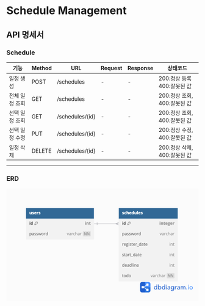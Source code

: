 # Schedule Management

## API 명세서

### Schedule
| 기능       | Method | URL             | Request | Response | 상태코드                 |
|----------|-------|-----------------|---|---|----------------------|
| 일정 생성    | POST | /schedules      | - | - | 200:정상 등록 400:잘못된 값  |
| 전체 일정 조회 | GET   | /schedules      | - | - | 200:정상 조회, 400:잘못된 값 |
| 선택 일정 조회 | GET   | /schedules/{id} | - | - | 200:정상 조회, 400:잘못된 값 |
| 선택 일정 수정 | PUT   | /schedules/{id} | - | - | 200:정상 수정, 400:잘못된 값 |
| 일정 삭제    | DELETE | /schedules/{id} | - | - | 200:정상 삭제, 400:잘못된 값 |

***
### ERD
![Alt text](/src/erd.png)
